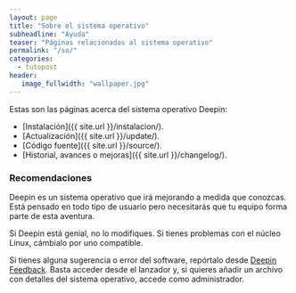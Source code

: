 ```yaml
---
layout: page
title: "Sobre el sistema operativo"
subheadline: "Ayuda"
teaser: "Páginas relacionadas al sistema operativo"
permalink: "/so/"
categories:
  - tutopost
header:
   image_fullwidth: "wallpaper.jpg"
---
```


Estas son las páginas acerca del sistema operativo Deepin:

* [Instalación]({{ site.url }}/instalacion/).
* [Actualización]({{ site.url }}/update/).
* [Código fuente]({{ site.url }}/source/).
* [Historial, avances o mejoras]({{ site.url }}/changelog/).

### Recomendaciones

Deepin es un sistema operativo que irá mejorando a medida que conozcas. Está pensado en todo tipo de usuario pero necesitarás que tu equipo forma parte de esta aventura.

Si Deepin está genial, no lo modifiques. Si tienes problemas con el núcleo Linux, cámbialo por uno compatible.

Si tienes alguna sugerencia o error del software, repórtalo desde [Deepin Feedback](http://feedback.deepin.org/?language=en_US). Basta acceder desde el lanzador y, si quieres añadir un archivo con detalles del sistema operativo, accede como administrador.